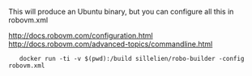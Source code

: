 This will produce an Ubuntu binary, but you can configure all this in robovm.xml

http://docs.robovm.com/configuration.html
http://docs.robovm.com/advanced-topics/commandline.html

```
   docker run -ti -v $(pwd):/build sillelien/robo-builder -config robovm.xml 
```

